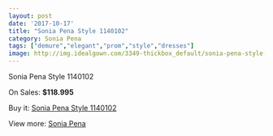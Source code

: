 ```yaml
---
layout: post
date: '2017-10-17'
title: "Sonia Pena Style 1140102"
category: Sonia Pena
tags: ["demure","elegant","prom","style","dresses"]
image: http://img.idealgown.com/3349-thickbox_default/sonia-pena-style-1140102.jpg
---
```

Sonia Pena Style 1140102

On Sales: **$118.995**
<a href="https://www.idealgown.com/en/sonia-pena/1606-sonia-pena-style-1140102.html"><amp-img layout="responsive" width="600" height="600" src="//img.idealgown.com/3349-thickbox_default/sonia-pena-style-1140102.jpg" alt="Sonia Pena Style 1140102 0" /></a>

Buy it: [Sonia Pena Style 1140102](https://www.idealgown.com/en/sonia-pena/1606-sonia-pena-style-1140102.html "Sonia Pena Style 1140102")

View more: [Sonia Pena](https://www.idealgown.com/en/25-sonia-pena "Sonia Pena")